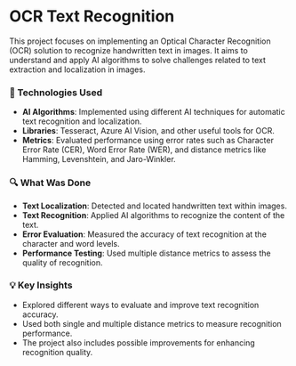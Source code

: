 # OCR Text Recognition 

This project focuses on implementing an Optical Character Recognition (OCR) solution to recognize handwritten text in images. It aims to understand and apply AI algorithms to solve challenges related to text extraction and localization in images.

### 🚀 Technologies Used
- **AI Algorithms**: Implemented using different AI techniques for automatic text recognition and localization.
- **Libraries**: Tesseract, Azure AI Vision, and other useful tools for OCR.
- **Metrics**: Evaluated performance using error rates such as Character Error Rate (CER), Word Error Rate (WER), and distance metrics like Hamming, Levenshtein, and Jaro-Winkler.

### 🔍 What Was Done
- **Text Localization**: Detected and located handwritten text within images.
- **Text Recognition**: Applied AI algorithms to recognize the content of the text.
- **Error Evaluation**: Measured the accuracy of text recognition at the character and word levels.
- **Performance Testing**: Used multiple distance metrics to assess the quality of recognition.

### 💡 Key Insights
- Explored different ways to evaluate and improve text recognition accuracy.
- Used both single and multiple distance metrics to measure recognition performance.
- The project also includes possible improvements for enhancing recognition quality.
